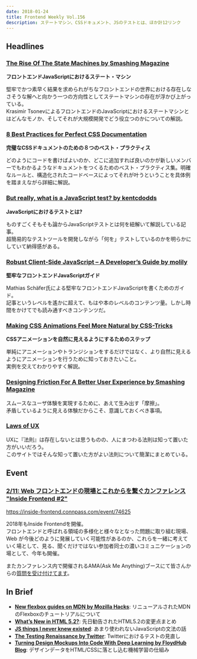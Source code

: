 ```yaml
---
date: 2018-01-24
title: Frontend Weekly Vol.156
description: ステートマシン、CSSドキュメント、JSのテストとは、ほか計12リンク
---
```


## Headlines

### [The Rise Of The State Machines by Smashing Magazine](https://www.smashingmagazine.com/2018/01/rise-state-machines/)

**フロントエンドJavaScriptにおけるステート・マシン**

堅牢でかつ素早く結果を求められがちなフロントエンドの世界における存在しなさそうな解へと向かう一つの方向性としてステートマシンの存在が浮かび上がっている。  
Krasimir TsonevによるフロントエンドのJavaScriptにおけるステートマシンとはどんなモノか、そしてそれが大規模開発でどう役立つのかについての解説。

### [8 Best Practices for Perfect CSS Documentation](https://webdesign.tutsplus.com/articles/css-documentation-best-practices--cms-30139)

**完璧なCSSドキュメントのための８つのベスト・プラクティス**

どのようにコードを書けばよいのか、どこに追加すれば良いのかが新しいメンバーでもわかるようなドキュメントをつくるためのベスト・プラクティス集。明確なルールと、構造化されたコードベースによってそれが叶うということを具体例を踏まえながら詳細に解説。

### [But really, what is a JavaScript test? by kentcdodds](https://blog.kentcdodds.com/but-really-what-is-a-javascript-test-46fe5f3fad77)

**JavaScriptにおけるテストとは?**

ものすごくそもそも論からJavaScriptテストとは何を紐解いて解説している記事。  
超簡易的なテストツールを開発しながら「何を」テストしているのかを明らかにしていて納得感がある。

### [Robust Client-Side JavaScript – A Developer’s Guide by molily](https://molily.de/robust-javascript/)

**堅牢なフロントエンドJavaScriptガイド**

Mat​hia⁠s S​chäf⁠er氏による堅牢なフロントエンドJavaScriptを書くためのガイド。  
記事というレベルを遙かに超えて、もはや本のレベルのコンテンツ量。しかし時間をかけてでも読み通すべきコンテンツだ。

### [Making CSS Animations Feel More Natural by CSS-Tricks](https://css-tricks.com/making-css-animations-feel-natural/)

**CSSアニメーションを自然に見えるようにするためのステップ**

単純にアニメーションやトランジションをするだけではなく、より自然に見えるようにアニメーションを行うために知っておきたいこと。  
実例を交えてわかりやすく解説。

### [Designing Friction For A Better User Experience by Smashing Magazine](https://www.smashingmagazine.com/2018/01/friction-ux-design-tool/)

スムースなユーザ体験を実現するために、あえて生み出す「摩擦」。  
矛盾しているように見える体験だからこそ、意識しておくべき事項。

### [Laws of UX](https://lawsofux.com/)

UXに『法則』は存在しないとは思うものの、人にまつわる法則は知って置いた方がいいだろう。  
このサイトではそんな知って置いた方がよい法則について簡潔にまとめている。

## Event

### [2/11: Web フロントエンドの現場とこれからを繋ぐカンファレンス "Inside Frontend #2"](https://inside-frontend.connpass.com/event/74625)

https://inside-frontend.connpass.com/event/74625

2018年もInside Frontendを開催。  
フロントエンドと呼ばれる領域の多様化と様々なとなった問題に取り組む現場、Web が今後どのように発展していく可能性があるのか、これらを一緒に考えていく場として、見る、聞くだけではない参加者同士の濃いコミュニケーションの場として、今年も開催。

またカンファレンス内で開催されるAMA(Ask Me Anything)ブースにて皆さんからの[質問を受け付けてます](https://github.com/insidefrontend/issue2-ama)。

## In Brief

- [**New flexbox guides on MDN by Mozilla Hacks**](https://hacks.mozilla.org/2018/01/new-flexbox-guides-on-mdn/): リニューアルされたMDNのFlexboxのチュートリアルについて
- [**What’s New in HTML 5.2?**](https://bitsofco.de/whats-new-in-html-5-2/): 先日勧告されたHTML5.2の変更点まとめ
- [**JS things I never knew existed**](http://air.ghost.io/js-things-i-never-knew-existed/): あまり使われないJavaScriptの文法の話
- [**The Testing Renaissance by Twitter**](https://blog.twitter.com/engineering/en_us/topics/insights/2017/the-testing-renaissance.html): Twitterにおけるテストの見直し
- [**Turning Design Mockups Into Code With Deep Learning by FloydHub Blog**](https://blog.floydhub.com/turning-design-mockups-into-code-with-deep-learning/): デザインデータをHTML/CSSに落とし込む機械学習の仕組み
